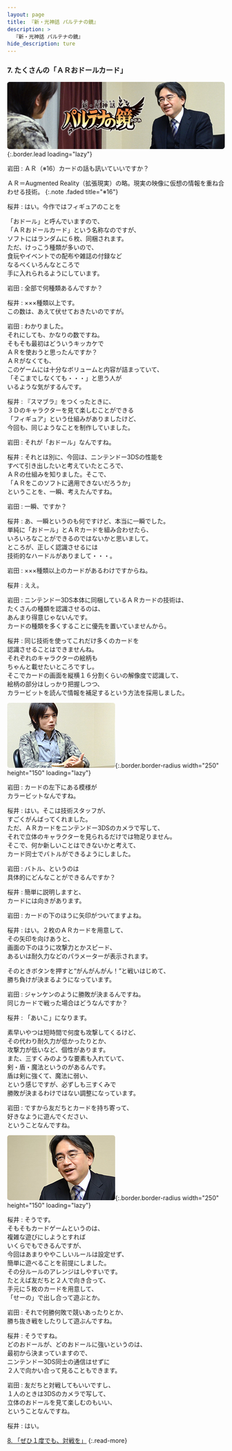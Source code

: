 ```yaml
---
layout: page
title: 『新・光神話 パルテナの鏡』
description: >
  『新・光神話 パルテナの鏡』
hide_description: ture
---
```


### 7. たくさんの「ＡＲおドールカード」

![](/interviews/jp/3ds/akdj/vol1/img/mainvisual7.jpg){:.border.lead loading="lazy"}

岩田
: ＡＲ（※16）カードの話も訊いていいですか？


ＡＲ＝Augmented Reality（拡張現実）の略。現実の映像に仮想の情報を重ね合わせる技術。
{:.note .faded title="※16"}

桜井
: はい。今作ではフィギュアのことを<br>

「おドール」と呼んでいますので、<br>「ＡＲおドールカード」という名称なのですが、<br>ソフトにはランダムに６枚、同梱されます。<br>ただ、けっこう種類が多いので、<br>食玩やイベントでの配布や雑誌の付録など<br>なるべくいろんなところで<br>手に入れられるようにしています。

岩田
: 全部で何種類あるんですか？

桜井
: ×××種類以上です。<br>この数は、あえて伏せておきたいのですが。

岩田
: わかりました。<br>それにしても、かなりの数ですね。<br>そもそも最初はどういうキッカケで<br>ＡＲを使おうと思ったんですか？<br>ＡＲがなくても、<br>このゲームには十分なボリュームと内容が詰まっていて、<br>「そこまでしなくても・・・」と思う人が<br>いるような気がするんです。

桜井
: 『スマブラ』をつくったときに、<br>３Ｄのキャラクターを見て楽しむことができる<br>「フィギュア」という仕組みがありましたけど、<br>今回も、同じようなことを制作していました。

岩田
: それが「おドール」なんですね。

桜井
: それとは別に、今回は、ニンテンドー3DSの性能を<br>すべて引き出したいと考えていたところで、<br>ＡＲの仕組みを知りました。そこで、<br>「ＡＲをこのソフトに適用できないだろうか」<br>ということを、一瞬、考えたんですね。

岩田
: 一瞬、ですか？

桜井
: あ、一瞬というのも何ですけど、本当に一瞬でした。<br>単純に「おドール」とＡＲカードを組み合わせたら、<br>いろいろなことができるのではないかと思いまして。<br>ところが、正しく認識させるには<br>技術的なハードルがありまして・・・。

岩田
: ×××種類以上のカードがあるわけですからね。

桜井
: ええ。

岩田
: ニンテンドー3DS本体に同梱しているＡＲカードの技術は、<br>たくさんの種類を認識させるのは、<br>あんまり得意じゃないんです。<br>カードの種類を多くすることに優先を置いていませんから。

桜井
: 同じ技術を使ってこれだけ多くのカードを<br>認識させることはできませんね。<br>それぞれのキャラクターの絵柄も<br>ちゃんと載せたいところですし。<br>そこでカードの画面を縦横１６分割くらいの解像度で認識して、<br>絵柄の部分はしっかり把握しつつ、<br>カラービットを読んで情報を補足するという方法を採用しました。

![](/interviews/jp/3ds/akdj/vol1/img/photo26.jpg){:.border.border-radius width="250" height="150"  loading="lazy"}

岩田
: カードの左下にある模様が<br>カラービットなんですね。

桜井
: はい。そこは技術スタッフが、<br>すごくがんばってくれました。<br>ただ、ＡＲカードをニンテンドー3DSのカメラで写して、<br>それで立体のキャラクターを見られるだけでは物足りません。<br>そこで、何か新しいことはできないかと考えて、<br>カード同士でバトルができるようにしました。

岩田
: バトル、というのは<br>具体的にどんなことができるんですか？

桜井
: 簡単に説明しますと、<br>カードには向きがあります。

岩田
: カードの下のほうに矢印がついてますよね。

桜井
: はい。２枚のＡＲカードを用意して、<br>その矢印を向けあうと、<br>画面の下のほうに攻撃力とかスピード、<br>あるいは耐久力などのパラメーターが表示されます。<br>

そのときボタンを押すと“がんがんがん！”と戦いはじめて、<br>勝ち負けが決まるようになっています。

岩田
: ジャンケンのように勝敗が決まるんですね。<br>同じカードで戦った場合はどうなんですか？

桜井
: 「あいこ」になります。<br>

素早いやつは短時間で何度も攻撃してくるけど、<br>その代わり耐久力が低かったりとか、<br>攻撃力が低いなど、個性があります。<br>また、三すくみのような要素も入れていて、<br>剣・盾・魔法というのがあるんです。<br>盾は剣に強くて、魔法に弱い、<br>という感じですが、必ずしも三すくみで<br>勝敗が決まるわけではない調整になっています。

岩田
: ですから友だちとカードを持ち寄って、<br>好きなように遊んでください、<br>ということなんですね。

![](/interviews/jp/3ds/akdj/vol1/img/photo27.jpg){:.border.border-radius width="250" height="150"  loading="lazy"}

桜井
: そうです。<br>そもそもカードゲームというのは、<br>複雑な遊びにしようとすれば<br>いくらでもできるんですが、<br>今回はあまりややこしいルールは設定せず、<br>簡単に遊べることを前提にしました。<br>その分ルールのアレンジはしやすいです。<br>たとえば友だちと２人で向き合って、<br>手元に５枚のカードを用意して、<br>「せーの」で出し合って遊ぶとか。

岩田
: それで何勝何敗で競いあったりとか、<br>勝ち抜き戦をしたりして遊ぶんですね。

桜井
: そうですね。<br>どのおドールが、どのおドールに強いというのは、<br>最初から決まっていますので、<br>ニンテンドー3DS同士の通信はせずに<br>２人で向かい合って見ることもできます。

岩田
: 友だちと対戦してもいいですし、<br>１人のときは3DSのカメラで写して、<br>立体のおドールを見て楽しむのもいい、<br>ということなんですね。

桜井
: はい。



[8. 「ぜひ１度でも、対戦を」](8.md)
{:.read-more}
